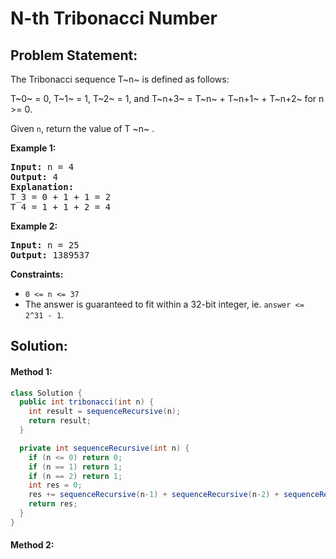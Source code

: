 # N-th Tribonacci Number

## Problem Statement:

The Tribonacci sequence T~n~ is defined as follows:

T~0~ = 0, T~1~ = 1, T~2~ = 1, and T~n+3~ = T~n~ + T~n+1~ + T~n+2~ for n >= 0.

Given `n`, return the value of T ~n~ .

**Example 1:**

<pre><strong>Input:</strong> n = 4
<strong>Output:</strong> 4
<strong>Explanation:</strong>
T_3 = 0 + 1 + 1 = 2
T_4 = 1 + 1 + 2 = 4
</pre>

**Example 2:**

<pre><strong>Input:</strong> n = 25
<strong>Output:</strong> 1389537
</pre>

**Constraints:**

* `0 <= n <= 37`
* The answer is guaranteed to fit within a 32-bit integer, ie. `answer <= 2^31 - 1`.


## Solution:

#### Method 1:

```java
class Solution {
  public int tribonacci(int n) {
    int result = sequenceRecursive(n);
    return result;
  }

  private int sequenceRecursive(int n) {
    if (n <= 0) return 0;
    if (n == 1) return 1;
    if (n == 2) return 1;
    int res = 0;
    res += sequenceRecursive(n-1) + sequenceRecursive(n-2) + sequenceRecursive(n-3);
    return res;
  }
}
```


#### Method 2:
